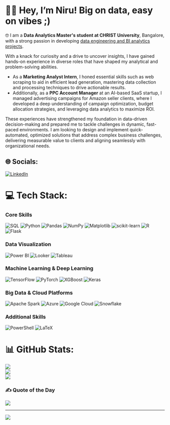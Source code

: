 
# 👋🏻 Hey, I’m Niru! Big on data, easy on vibes ;)

🤓 I am a **Data Analytics Master's student at CHRIST University**, Bangalore, with a strong passion in developing <u>data engineering and BI analytics projects</u>.

With a knack for curiosity and a drive to uncover insights, I have gained hands-on experience in diverse roles that have shaped my analytical and problem-solving abilities. 

- As a **Marketing Analyst Intern**, I honed essential skills such as web scraping to aid in efficient lead generation, mastering data collection and processing techniques to drive actionable results.
- Additionally, as a **PPC Account Manager** at an AI-based SaaS startup, I managed advertising campaigns for Amazon seller clients, where I developed a deep understanding of campaign optimization, budget allocation strategies, and leveraging data analytics to maximize ROI. 

These experiences have strengthened my foundation in data-driven decision-making and prepared me to tackle challenges in dynamic, fast-paced environments. I am looking to design and implement quick- automated, optimized solutions that address complex business challenges, delivering measurable value to clients and aligning seamlessly with organizational needs.

## 🌐 Socials:
[![LinkedIn](https://img.shields.io/badge/LinkedIn-%230077B5.svg?logo=linkedin&logoColor=white)](https://www.linkedin.com/in/nirupama-laishram-a14179221/) 

# 💻 Tech Stack:
### Core Skills
![SQL](https://img.shields.io/badge/sql-%2307405e.svg?style=for-the-badge&logo=sqlite&logoColor=white)
![Python](https://img.shields.io/badge/python-3670A0?style=for-the-badge&logo=python&logoColor=ffdd54)
![Pandas](https://img.shields.io/badge/pandas-%23150458.svg?style=for-the-badge&logo=pandas&logoColor=white)
![NumPy](https://img.shields.io/badge/numpy-%23013243.svg?style=for-the-badge&logo=numpy&logoColor=white)
![Matplotlib](https://img.shields.io/badge/Matplotlib-%23ffffff.svg?style=for-the-badge&logo=Matplotlib&logoColor=black)
![scikit-learn](https://img.shields.io/badge/scikit--learn-%23F7931E.svg?style=for-the-badge&logo=scikit-learn&logoColor=white)
![R](https://img.shields.io/badge/r-%23276DC3.svg?style=for-the-badge&logo=r&logoColor=white)
![Flask](https://img.shields.io/badge/flask-%23000.svg?style=for-the-badge&logo=flask&logoColor=white)

### Data Visualization
![Power BI](https://img.shields.io/badge/PowerBI-F2C811?style=for-the-badge&logo=Power%20BI&logoColor=white)
![Looker](https://img.shields.io/badge/Looker-4285F4?style=for-the-badge&logo=looker&logoColor=white)
![Tableau](https://img.shields.io/badge/Tableau-E97627?style=for-the-badge&logo=Tableau&logoColor=white)

### Machine Learning & Deep Learning
![TensorFlow](https://img.shields.io/badge/TensorFlow-%23FF6F00.svg?style=for-the-badge&logo=TensorFlow&logoColor=white)
![PyTorch](https://img.shields.io/badge/PyTorch-%23EE4C2C.svg?style=for-the-badge&logo=PyTorch&logoColor=white)
![XGBoost](https://img.shields.io/badge/XGBoost-3B7F00?style=for-the-badge&logo=xgboost&logoColor=white)
![Keras](https://img.shields.io/badge/Keras-%23D00000.svg?style=for-the-badge&logo=Keras&logoColor=white)

### Big Data & Cloud Platforms
![Apache Spark](https://img.shields.io/badge/Apache%20Spark-FDEE21?style=for-the-badge&logo=apachespark&logoColor=black)
![Azure](https://img.shields.io/badge/azure-%230072C6.svg?style=for-the-badge&logo=microsoftazure&logoColor=white)
![Google Cloud](https://img.shields.io/badge/GoogleCloud-%234285F4.svg?style=for-the-badge&logo=google-cloud&logoColor=white)
![Snowflake](https://img.shields.io/badge/Snowflake-00B2E2?style=for-the-badge&logo=snowflake&logoColor=white)

### Additional Skills
![PowerShell](https://img.shields.io/badge/PowerShell-%235391FE.svg?style=for-the-badge&logo=powershell&logoColor=white)
![LaTeX](https://img.shields.io/badge/latex-%23008080.svg?style=for-the-badge&logo=latex&logoColor=white)
# 📊 GitHub Stats:
![](https://github-readme-stats.vercel.app/api?username=ruru-lyy&theme=dark&hide_border=false&include_all_commits=false&count_private=false)<br/>
![](https://github-readme-streak-stats.herokuapp.com/?user=ruru-lyy&theme=dark&hide_border=false)<br/>
![](https://github-readme-stats.vercel.app/api/top-langs/?username=ruru-lyy&theme=dark&hide_border=false&include_all_commits=false&count_private=false&layout=compact)

### ✍️ Quote of the Day
![](https://quotes-github-readme.vercel.app/api?type=horizontal&theme=radical)

---
[![](https://visitcount.itsvg.in/api?id=ruru-lyy&icon=0&color=0)](https://visitcount.itsvg.in)

<!-- Proudly created with GPRM ( https://gprm.itsvg.in ) -->
